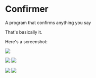 # Confirmer
A program that confirms anything you say

That's basically it.

Here's a screenshot:

![](https://raw.githubusercontent.com/vkb24312/Confirmer/master/screenshots/Screenshot%201.1.png)

![](https://raw.githubusercontent.com/vkb24312/Confirmer/master/screenshots/Screenshot%201.2.png)
![](https://raw.githubusercontent.com/vkb24312/Confirmer/master/screenshots/Screenshot%201.3.png)

![](https://raw.githubusercontent.com/vkb24312/Confirmer/master/screenshots/Screenshot%201.4.png)
![](https://raw.githubusercontent.com/vkb24312/Confirmer/master/screenshots/Screenshot%201.5.png)
